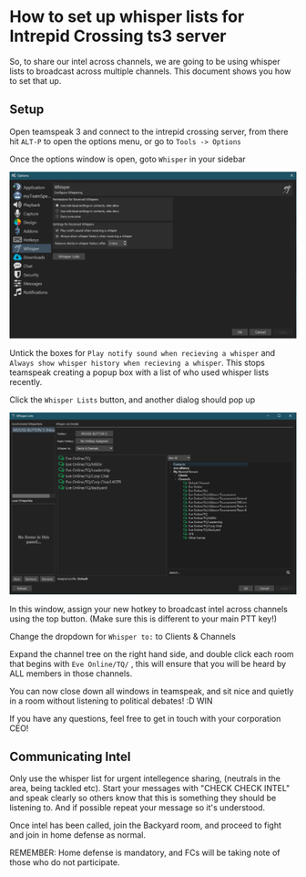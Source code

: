 # How to set up whisper lists for Intrepid Crossing ts3 server

So, to share our intel across channels, we are going to be using whisper lists to broadcast across multiple channels. This document shows you how to set that up.

## Setup

Open teamspeak 3 and connect to the intrepid crossing server, from there hit `ALT-P` to open the options menu, or go to `Tools -> Options`

Once the options window is open, goto `Whisper` in your sidebar

![](options.png)

Untick the boxes for `Play notify sound when recieving a whisper` and `Always show whisper history when recieving a whisper`. This stops teamspeak creating a popup box with a list of who used whisper lists recently.

Click the `Whisper Lists` button, and another dialog should pop up

![](whisper-lists.png)

In this window, assign your new hotkey to broadcast intel across channels using the top button. (Make sure this is different to your main PTT key!)

Change the dropdown for `Whisper to:` to Clients & Channels

Expand the channel tree on the right hand side, and double click each room that begins with `Eve Online/TQ/` , this will ensure that you will be heard by ALL members in those channels.

You can now close down all windows in teamspeak, and sit nice and quietly in a room without listening to political debates! :D WIN

If you have any questions, feel free to get in touch with your corporation CEO!

## Communicating Intel

Only use the whisper list for urgent intellegence sharing, (neutrals in the area, being tackled etc). Start your messages with "CHECK CHECK INTEL" and speak clearly so others know that this is something they should be listening to. And if possible repeat your message so it's understood.

Once intel has been called, join the Backyard room, and proceed to fight and join in home defense as normal. 

REMEMBER: Home defense is mandatory, and FCs will be taking note of those who do not participate.

<br><br><br><br>